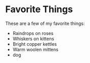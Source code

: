 # Favorite Things

These are a few of my favorite things:

- Raindrops on roses
- Whiskers on kittens
- Bright copper kettles
- Warm woolen mittens
- dog
